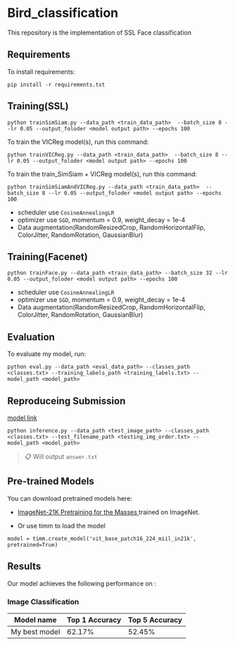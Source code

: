 # Bird_classification

This repository is the implementation of SSL Face classification

## Requirements

To install requirements:

```setup
pip install -r requirements.txt
```

## Training(SSL)

```train_SimSiam
python trainSimSiam.py --data_path <train_data_path>  --batch_size 8 --lr 0.05 --output_foloder <model output path> --epochs 100
```

To train the VICReg model(s), run this command:

```train_VICReg
python trainVICReg.py --data_path <train_data_path>  --batch_size 8 --lr 0.05 --output_foloder <model output path> --epochs 100
```

To train the train_SimSiam + VICReg model(s), run this command:

```trainSimSiamAndVICReg
python trainSimSiamAndVICReg.py --data_path <train_data_path>  --batch_size 8 --lr 0.05 --output_foloder <model output path> --epochs 100
```

* scheduler use `CosineAnnealingLR`
* optimizer  use `SGD`, momentum = 0.9, weight_decay = 1e-4
* Data augmentation(RandomResizedCrop, RandomHorizontalFlip, ColorJitter, RandomRotation, GaussianBlur)

## Training(Facenet)

```train_facenet
python trainFace.py --data_path <train_data_path> --batch_size 32 --lr 0.05 --output_foloder <model output path> --epochs 100
```

* scheduler use `CosineAnnealingLR`
* optimizer  use `SGD`, momentum = 0.9, weight_decay = 1e-4
* Data augmentation(RandomResizedCrop, RandomHorizontalFlip, ColorJitter, RandomRotation, GaussianBlur)

## Evaluation

To evaluate my model, run:

```eval
python eval.py --data_path <eval_data_path> --classes_path <classes.txt> --training_labels_path <training_labels.txt> --model_path <model_path>
```

## Reproduceing Submission

[model link]()

```inference
python inference.py --data_path <test_image_path> --classes_path <classes.txt> --test_filename_path <testing_img_order.txt> --model_path <model_path>
```
>📋 Will output `answer.txt`
## Pre-trained Models

You can download pretrained models here:

- [ImageNet-21K Pretraining for the Masses
](https://github.com/Alibaba-MIIL/ImageNet21K) trained on ImageNet.

- Or use timm to load the model

```
model = timm.create_model('vit_base_patch16_224_miil_in21k', pretrained=True)
```

## Results

Our model achieves the following performance on :

### Image Classification

| Model name         | Top 1 Accuracy  | Top 5 Accuracy |
| ------------------ |---------------- | -------------- |
| My best model      |     62.17%      |     52.45%     |
